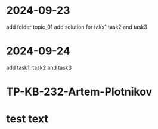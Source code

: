 # 2024-09-23
add folder topic_01
add solution for taks1 task2 and task3

# 2024-09-24
add task1, task2 and task3


# TP-KB-232-Artem-Plotnikov

# test text